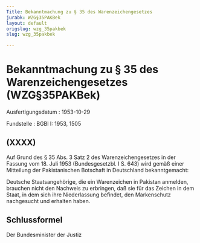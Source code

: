 ```yaml
---
Title: Bekanntmachung zu § 35 des Warenzeichengesetzes
jurabk: WZG§35PAKBek
layout: default
origslug: wzg_35pakbek
slug: wzg_35pakbek

---
```


# Bekanntmachung zu § 35 des Warenzeichengesetzes (WZG§35PAKBek)

Ausfertigungsdatum
:   1953-10-29

Fundstelle
:   BGBl I: 1953, 1505

## (XXXX)

Auf Grund des § 35 Abs. 3 Satz 2 des Warenzeichengesetzes in der
Fassung vom 18. Juli 1953 (Bundesgesetzbl. I S. 643) wird gemäß einer
Mitteilung der Pakistanischen Botschaft in Deutschland bekanntgemacht:

Deutsche Staatsangehörige, die ein Warenzeichen in Pakistan anmelden,
brauchen nicht den Nachweis zu erbringen, daß sie für das Zeichen in
dem Staat, in dem sich ihre Niederlassung befindet, den Markenschutz
nachgesucht und erhalten haben.

## Schlussformel

Der Bundesminister der Justiz

